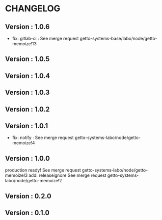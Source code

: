 # CHANGELOG

## Version : 1.0.6

- fix: gitlab-ci : See merge request getto-systems-base/labo/node/getto-memoize!13


## Version : 1.0.5



## Version : 1.0.4



## Version : 1.0.3



## Version : 1.0.2



## Version : 1.0.1

- fix: notify : See merge request getto-systems-labo/node/getto-memoize!4


## Version : 1.0.0

production ready! See merge request getto-systems-labo/node/getto-memoize!3
add: releaseignore See merge request getto-systems-labo/node/getto-memoize!2


## Version : 0.2.0



## Version : 0.1.0



